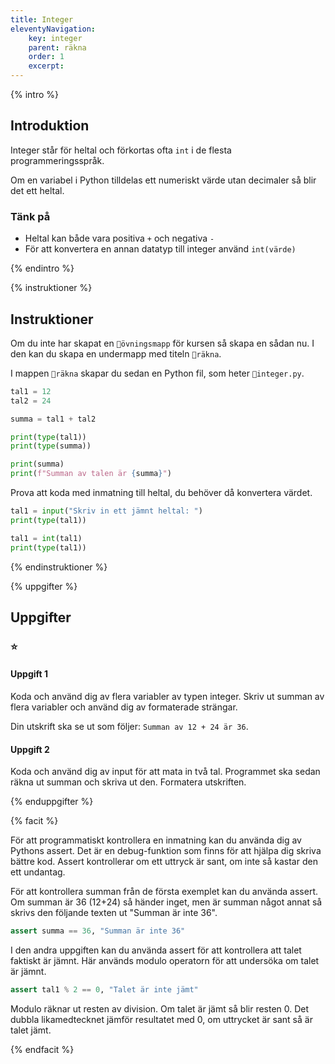 ```yaml
---
title: Integer
eleventyNavigation:
    key: integer
    parent: räkna
    order: 1
    excerpt: 
---
```


{% intro %}

## Introduktion

Integer står för heltal och förkortas ofta ```int``` i de flesta programmeringsspråk.

Om en variabel i Python tilldelas ett numeriskt värde utan decimaler så blir det ett heltal.

### Tänk på

- Heltal kan både vara positiva ```+``` och negativa ```-```
- För att konvertera en annan datatyp till integer använd ```int(värde)```

{% endintro %}

{% instruktioner %}

## Instruktioner

Om du inte har skapat en ```📁övningsmapp``` för kursen så skapa en sådan nu.
I den kan du skapa en undermapp med titeln ```📁räkna```.

I mappen ```📁räkna``` skapar du sedan en Python fil, som heter ```📄integer.py```.

```python
tal1 = 12
tal2 = 24

summa = tal1 + tal2

print(type(tal1))
print(type(summa))

print(summa)
print(f"Summan av talen är {summa}")
```

Prova att koda med inmatning till heltal, du behöver då konvertera värdet.

```python
tal1 = input("Skriv in ett jämnt heltal: ")
print(type(tal1))

tal1 = int(tal1)
print(type(tal1))
```

{% endinstruktioner %}

{% uppgifter %}

## Uppgifter
### ⭐
#### Uppgift 1

Koda och använd dig av flera variabler av typen integer.
Skriv ut summan av flera variabler och använd dig av formaterade strängar.

Din utskrift ska se ut som följer: ```Summan av 12 + 24 är 36```.

#### Uppgift 2

Koda och använd dig av input för att mata in två tal.
Programmet ska sedan räkna ut summan och skriva ut den.
Formatera utskriften.

{% enduppgifter %}

{% facit %}

För att programmatiskt kontrollera en inmatning kan du använda dig av Pythons assert. Det är en debug-funktion som finns för att hjälpa dig skriva bättre kod. Assert kontrollerar om ett uttryck är sant, om inte så kastar den ett undantag.

För att kontrollera summan från de första exemplet kan du använda assert.
Om summan är 36 (12+24) så händer inget, men är summan något annat så skrivs den följande texten ut "Summan är inte 36".
```python
assert summa == 36, "Summan är inte 36"
```

I den andra uppgiften kan du använda assert för att kontrollera att talet faktiskt är jämnt.
Här används modulo operatorn för att undersöka om talet är jämnt.
```python
assert tal1 % 2 == 0, "Talet är inte jämt"
```

Modulo räknar ut resten av division. Om talet är jämt så blir resten 0. Det dubbla likamedtecknet jämför resultatet med 0, om uttrycket är sant så är talet jämt.

{% endfacit %}
